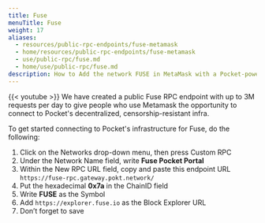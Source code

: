 ```yaml
---
title: Fuse
menuTitle: Fuse
weight: 17
aliases:
  - resources/public-rpc-endpoints/fuse-metamask
  - home/resources/public-rpc-endpoints/fuse-metamask
  - use/public-rpc/fuse.md
  - home/use/public-rpc/fuse.md
description: How to Add the network FUSE in MetaMask with a Pocket-powered RPC Endpoint
---
```



{{< youtube  >}}
We have created a public Fuse RPC endpoint with up to 3M requests per day to give people who use Metamask the opportunity to connect to Pocket's decentralized, censorship-resistant infra.

To get started connecting to Pocket's infrastructure for Fuse, do the following:

1. Click on the Networks drop-down menu, then press Custom RPC
2. Under the Network Name field, write **Fuse Pocket Portal**
3. Within the New RPC URL field, copy and paste this endpoint URL `https://fuse-rpc.gateway.pokt.network/`
4. Put the hexadecimal **0x7a** in the ChainID field
5. Write **FUSE** as the Symbol
6. Add `https://explorer.fuse.io` as the Block Explorer URL
7. Don’t forget to save
